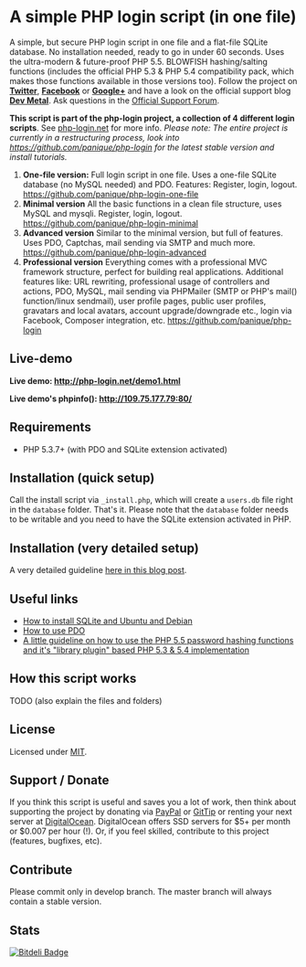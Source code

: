 # A simple PHP login script (in one file)

A simple, but secure PHP login script in one file and a flat-file SQLite database.
No installation needed, ready to go in under 60 seconds. Uses the ultra-modern & future-proof PHP 5.5.
BLOWFISH hashing/salting functions (includes the official PHP 5.3 & PHP 5.4 compatibility pack, which makes those
functions available in those versions too). Follow the project on **[Twitter](https://twitter.com/simplephplogin)**,
**[Facebook](https://www.facebook.com/pages/PHP-Login-Script/461306677235868)** or
**[Google+](https://plus.google.com/104110071861201951660)** and have a look on the official support blog
**[Dev Metal](http://www.dev-metal.com)**. Ask questions in the [Official Support Forum](http://109.75.177.79/forum/).

**This script is part of the php-login project, a collection of 4 different login scripts**.
See [php-login.net](http://www.php-login.net) for more info.
*Please note: The entire project is currently in a restructuring process, look into https://github.com/panique/php-login for the latest stable version and install tutorials.*

1. **One-file version:** Full login script in one file. Uses a one-file SQLite database (no MySQL needed) and PDO.
   Features: Register, login, logout.
   https://github.com/panique/php-login-one-file
2. **Minimal version** All the basic functions in a clean file structure, uses MySQL and mysqli.
   Register, login, logout.
   https://github.com/panique/php-login-minimal
3. **Advanced version** Similar to the minimal version, but full of features.
   Uses PDO, Captchas, mail sending via SMTP and much more.
   https://github.com/panique/php-login-advanced
3. **Professional version** Everything comes with a professional MVC framework structure, perfect for building
   real applications. Additional features like: URL rewriting, professional usage of controllers and actions, PDO, MySQL,
   mail sending via PHPMailer (SMTP or PHP's mail() function/linux sendmail), user profile pages, public user profiles,
   gravatars and local avatars, account upgrade/downgrade etc., login via Facebook, Composer integration, etc.
   https://github.com/panique/php-login

## Live-demo

**Live demo: http://php-login.net/demo1.html**

**Live demo's phpinfo(): http://109.75.177.79:80/**

## Requirements

- PHP 5.3.7+ (with PDO and SQLite extension activated)

## Installation (quick setup)

Call the install script via `_install.php`, which will create a `users.db` file right in the `database` folder. That's it.
Please note that the `database` folder needs to be writable and you need to have the SQLite extension activated in PHP.

## Installation (very detailed setup)

A very detailed guideline [here in this blog post](http://www.dev-metal.com/how-to-install-php-login-nets-0-one-file-login-script-on-ubuntu/).

## Useful links

- [How to install SQLite and Ubuntu and Debian](http://www.dev-metal.com/how-to-install-sqlite-driver-for-php-in-ubuntu-debian/)
- [How to use PDO](http://wiki.hashphp.org/PDO_Tutorial_for_MySQL_Developers)
- [A little guideline on how to use the PHP 5.5 password hashing functions and it's "library plugin" based PHP 5.3 & 5.4 implementation](http://www.dev-metal.com/use-php-5-5-password-hashing-functions/)

## How this script works

TODO (also explain the files and folders)

## License

Licensed under [MIT](http://www.opensource.org/licenses/mit-license.php).

## Support / Donate

If you think this script is useful and saves you a lot of work, then think about supporting the project by donating via
[PayPal](https://www.paypal.com/cgi-bin/webscr?cmd=_s-xclick&hosted_button_id=P5YLUK4MW3LDG)
or [GitTip](https://www.gittip.com/Panique/) or renting your next server at
[DigitalOcean](https://www.digitalocean.com/?refcode=40d978532a20). DigitalOcean offers SSD servers for $5+ per month
or $0.007 per hour (!). Or, if you feel skilled, contribute to this project (features, bugfixes, etc).

## Contribute

Please commit only in develop branch. The master branch will always contain a stable version.

## Stats

[![Bitdeli Badge](https://d2weczhvl823v0.cloudfront.net/panique/php-login-one-file/trend.png)](https://bitdeli.com/free "Bitdeli Badge")

